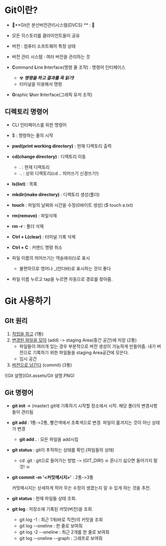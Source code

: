 # Git이란?

- 🌟**Git은 분산버전관리시스템(DVCS) ** : 🌟

- 모든 히스토리를 클라이언트들이 공유

- 버전 : 컴퓨터 소프트웨어 특정 상태

- 버전 관리 시스템 : 여러 버전을 관리하는 것

  

- **C**ommand **L**ine **I**nterface(명령 줄 조작) : 명령어 인터페이스
  - ☢ ***명령을 하고 결과를 꼭 읽기!***
  - 터미널을 이용해서 명령
-  **G**raphic **U**ser **I**nterface(그래픽 유저 조작)



## 디렉토리 명령어
- CLI 인터페이스를 위한 명령어
- $ : 명령하는 줄의 시작
- **pwd(print working directory)** : 현재 디렉토리 출력
- **cd(change directory)** : 디렉토리 이동 
  - .  : 현재 디렉토리
  -  .. : 상위 디렉토리(cd .. 띄어쓰기 신경쓰기!)
- **ls(list)** : 목록
- **mkdir(make directory)** : 디렉토리 생성(폴더)
- **touch** : 파일의 날짜와 시간을 수정(0바이트 생성) ($ touch a.txt)
- **rm(remove)** : 파일삭제
- **rm -r** : 폴더 삭제
- **Ctrl + L(clear)** : 터미널 기록 삭제
- **Ctrl + C** : 커맨드 명령 취소
- 파일 이름의 띄어쓰기는 역슬래쉬(\\)로 표시 
  - 불편하므로 영어나 _(언더바)로 표시하는 것이 좋다

- 파일 이름 누르고 tap을 누르면 자동으로 경로를 찾아줌.



# Git 사용하기

## GIt 원리

1) <u>작업을 하고</u> (1통)
2) <u>변경된 파일을 모아</u> (add) -> staging Area(중간 공간)에 저장 (2통)
   - 파일들이 여러개 있는 경우 부분적으로 버전 생성이 가능하게 만들어줌. 내가 버전으로 기록하기 위한 파일들을 staging Area공간에 모은다.
   - 임시 공간
3) <u>버전으로 남긴다</u> (commit) (3통)

![Git 설명](Git.assets/Git 설명.PNG)



## Git 명령어

- **git init** -> (master) git에 기록하기 시작할 장소에서 시작. 해당 폴더의 변경사항들이 관리됨

- **git add <file>** : 1통->2통, 빨간색에서 초록색으로 변경. 파일이 옮겨지는 것이 아닌 상태가 변경
  - **git add .** : 모든 파일을 add시킴

- **git status** : git이 추적하는 상태를 확인.(파일들의 상태) 
  - cd .git : git으로 들어가는 방법 -> (GIT_DIR!) ☠ 혼나기 싫으면 들어가지 말 것!  ☠

- **git commit -m '<커밋메시지>'**  : 2통->3통

  커밋메시지는 상세하게 적어 무슨 수정이 생겼는지 알 수 있게 하는 것을 추천.

- **git status** : 현재 파일들 상태 조회.

- **git log** : 저장소에 기록된 커밋(버전)을 조회.
  - git log -1 : 최근 1개(바로 직전)의 커밋을 조회
  - git log --oneline : 한 줄로 보여줘
  - git log -2 --oneline : 최근 2개를 한 줄로 보여줘
  - git log --oneline --graph :  그래프로 보여줘
